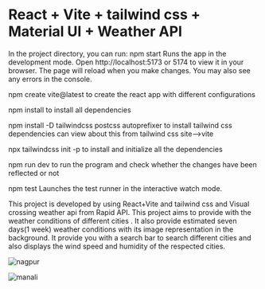 # React + Vite + tailwind css + Material UI + Weather API

In the project directory, you can run:
npm start
Runs the app in the development mode.
Open http://localhost:5173 or 5174 to view it in your browser.
The page will reload when you make changes.
You may also see any errors in the console.

npm create vite@latest 
to create the react app with different configurations

npm install
to install all dependencies

npm install -D tailwindcss postcss autoprefixer
to install tailwind css dependencies
can view about this from tailwind css site-->vite

npx tailwindcss init -p
to install and initialize all the dependencies

npm run dev
to run the program and check whether the changes have been reflected or not

npm test
Launches the test runner in the interactive watch mode.

This project is developed by using React+Vite and tailwind css and Visual crossing weather api from Rapid API.
This project aims to provide with the weather conditions of different cities .
It also provide estimated seven days(1 week) weather conditions with its image representation in the background. 
It provide you with a search bar to search different cities and also displays the wind speed and humidity of the respected cities.

![nagpur](https://github.com/Feuna27/weather_application/assets/144164735/a90f8b50-fb6b-4291-b782-0d65be3f54b3)


![manali](https://github.com/Feuna27/weather_application/assets/144164735/503260b9-2c49-4599-af59-92245a4640db)






